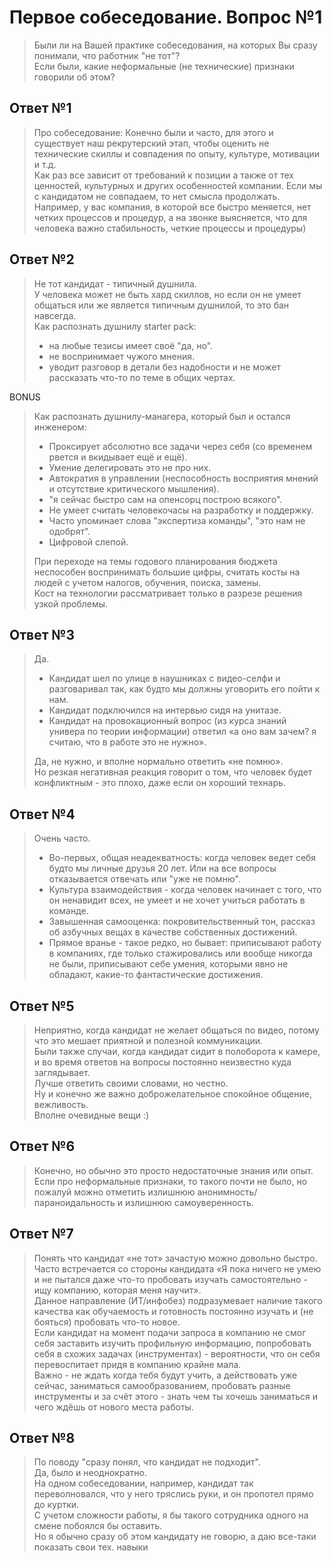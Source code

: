 # Первое собеседование. Вопрос №1

> Были ли на Вашей практике собеседования, на которых Вы сразу понимали, что работник "не тот"?  
> Если были, какие неформальные (не технические) признаки говорили об этом?  

## Ответ №1
>  Про собеседование: Конечно были и часто,
>  для этого и существует наш рекрутерский этап, чтобы оценить не технические
>  скиллы и совпадения по опыту, культуре, мотивации и т.д.  
>  Как раз все зависит от требований к позиции а также от тех ценностей,
>  культурных и других особенностей компании.
>  Если мы с кандидатом не совпадаем,
>  то нет смысла продолжать.  
>  Например, у вас компания, в которой все быстро меняется,
>  нет четких процессов и процедур, а на звонке выясняется,
>  что для человека важно стабильность, четкие процессы и процедуры)  

## Ответ №2
>  Не тот кандидат - типичный душнила.  
>  У человека может не быть хард скиллов, но если он не умеет общаться или
>  же является типичным душнилой, то это бан навсегда.  
>  Как распознать душнилу starter pack:  
>  - на любые тезисы имеет своё "да, но".  
>  - не воспринимает чужого мнения. 
>  - уводит разговор в детали без надобности и не может рассказать
>    что-то по теме в общих чертах.

BONUS

>  Как распознать душнилу-манагера, который был и остался инженером:  
>  - Проксирует абсолютно все задачи через себя 
>  (со временем рвется и вкидывает ещё и ещё).  
>  - Умение делегировать это не про них.  
>  - Автократия в управлении (неспособность восприятия мнений и 
>  отсутствие критического мышления).  
>  - "я сейчас быстро сам на опенсорц построю всякого".  
>  - Не умеет считать человекочасы на разработку и поддержку.  
>  - Часто упоминает слова "экспертиза команды", "это нам не одобрят".  
>  - Цифровой слепой.  
> 
> При переходе на темы годового планирования бюджета неспособен
> воспринимать большие цифры, считать косты на людей
> с учетом налогов, обучения, поиска, замены.  
> Кост на технологии рассматривает только в разрезе решения узкой проблемы.

## Ответ №3
>  Да.  
>  - Кандидат шел по улице в наушниках с видео-селфи и разговаривал так,
>  как будто мы должны уговорить его пойти к нам.  
>  - Кандидат подключился на интервью сидя на унитазе.  
>  - Кандидат на провокационный вопрос (из курса знаний универа
>  по теории информации) ответил «а оно вам зачем? я считаю,
>  что в работе это не нужно».  
>  
>  Да, не нужно,
>  и вполне нормально ответить «не помню».  
>  Но резкая негативная реакция говорит о том,
>  что человек будет конфликтным - это плохо, даже если он хороший технарь.

## Ответ №4
>  Очень часто. 
>  - Во-первых, общая неадекватность: когда человек ведет себя будто
>  мы личные друзья 20 лет. 
>  Или на все вопросы отказывается отвечать
>  или "уже не помню".  
>  - Культура взаимодействия - когда человек начинает с того, что он ненавидит
>  всех, не умеет и не хочет учиться работать в  команде.  
>  - Завышенная самооценка: покровительственный тон, рассказ об азбучных
>  вещах в качестве собственных достижений.  
>  - Прямое вранье - такое редко, но бывает: приписывают работу в компаниях,
>  где только стажировались или вообще никогда не были, приписывают себе умения,
>  которыми явно не обладают, какие-то фантастические достижения.  

## Ответ №5
>  Неприятно, когда кандидат не желает общаться по видео, потому что это 
>  мешает приятной и полезной коммуникации.  
>  Были также случаи, когда кандидат сидит в полоборота к камере, и во время 
>  ответов на вопросы постоянно неизвестно куда заглядывает.  
>  Лучше ответить 
>  своими словами, но честно.  
>  Ну и конечно же важно доброжелательное спокойное общение, вежливость.  
>  Вполне очевидные вещи :)

## Ответ №6
>  Конечно, но обычно это просто недостаточные знания или опыт.   
>  Если про неформальные признаки, то такого почти не было, но 
>  пожалуй можно отметить излишнюю анонимность/параноидальность и 
>  излишнюю самоуверенность.

## Ответ №7
>  Понять что кандидат «не тот» зачастую можно довольно быстро.  
>  Часто встречается со стороны кандидата «Я пока ничего не умею и не 
>  пытался даже что-то пробовать изучать самостоятельно - ищу компанию, 
>  которая меня научит».  
>  Данное направление (ИТ/инфобез) подразумевает 
>  наличие такого качества как обучаемость и готовность постоянно 
>  изучать и (не бояться) пробовать что-то новое.  
>  Если  кандидат 
>  на момент подачи запроса в компанию не смог себя заставить 
>  изучить профильную информацию, попробовать себя в схожих 
>  задачах (инструментах) - вероятности, что он себя перевоспитает 
>  придя в компанию крайне мала.  
>  Важно - не ждать когда тебя будут 
>  учить, а действовать уже сейчас, заниматься самообразованием, 
>  пробовать разные инструменты и за счёт этого - знать чем ты хочешь 
>  заниматься и чего ждёшь от нового места работы.  


## Ответ №8
>  По поводу "сразу понял, что кандидат не подходит".  
>  Да, было и неоднократно.  
>  На одном собеседовании, например, кандидат так переволновался, что у него тряслись руки, и он пропотел прямо до куртки.  
>  С учетом сложности работы, я бы такого сотрудника одного на смене побоялся бы оставить.  
>  Но я обычно сразу об этом кандидату не говорю, а даю все-таки показать свои тех. навыки  
